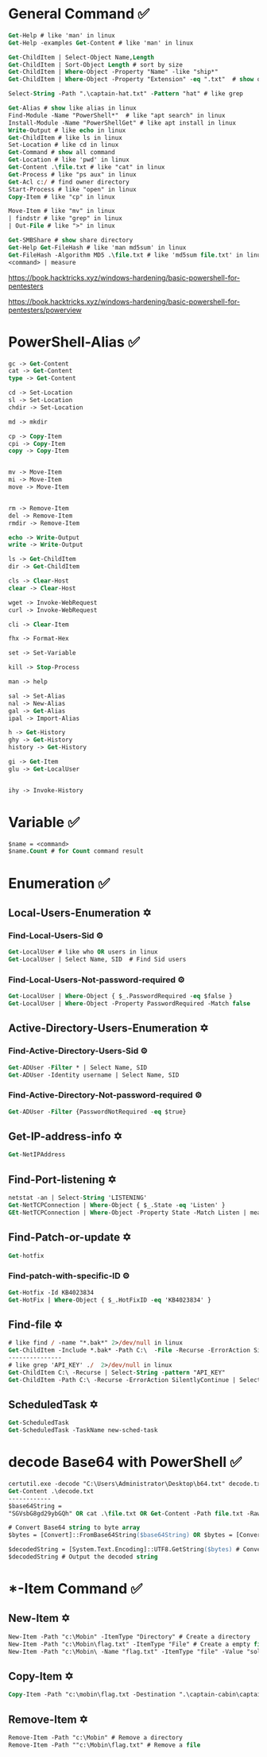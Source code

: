# General Command ✅
```ps
Get-Help # like 'man' in linux
Get-Help -examples Get-Content # like 'man' in linux

Get-ChildItem | Select-Object Name,Length 
Get-ChildItem | Sort-Object Length # sort by size
Get-ChildItem | Where-Object -Property "Name" -like "ship*"  
Get-ChildItem | Where-Object -Property "Extension" -eq ".txt"  # show only ".txt" extension file  

Select-String -Path ".\captain-hat.txt" -Pattern "hat" # like grep 

Get-Alias # show like alias in linux
Find-Module -Name "PowerShell*"  # like "apt search" in linux
Install-Module -Name "PowerShellGet" # like apt install in linux
Write-Output # like echo in linux
Get-ChildItem # like ls in linux
Set-Location # like cd in linux
Get-Command # show all command
Get-Location # like 'pwd' in linux
Get-Content .\file.txt # like "cat" in linux
Get-Process # like "ps aux" in linux
Get-Acl c:/ # find owner directory  
Start-Process # like "open" in linux
Copy-Item # like "cp" in linux

Move-Item # like "mv" in linux
| findstr # like "grep" in linux
| Out-File # like ">" in linux

Get-SMBShare # show share directory
Get-Help Get-FileHash # like 'man md5sum' in linux
Get-FileHash -Algorithm MD5 .\file.txt # like 'md5sum file.txt' in linux
<command> | measure 
```
https://book.hacktricks.xyz/windows-hardening/basic-powershell-for-pentesters

https://book.hacktricks.xyz/windows-hardening/basic-powershell-for-pentesters/powerview


# PowerShell-Alias ✅
```ps
gc -> Get-Content
cat -> Get-Content
type -> Get-Content

cd -> Set-Location
sl -> Set-Location
chdir -> Set-Location

md -> mkdir

cp -> Copy-Item
cpi -> Copy-Item
copy -> Copy-Item


mv -> Move-Item
mi -> Move-Item
move -> Move-Item


rm -> Remove-Item
del -> Remove-Item
rmdir -> Remove-Item

echo -> Write-Output
write -> Write-Output

ls -> Get-ChildItem
dir -> Get-ChildItem

cls -> Clear-Host
clear -> Clear-Host

wget -> Invoke-WebRequest
curl -> Invoke-WebRequest

cli -> Clear-Item

fhx -> Format-Hex 

set -> Set-Variable

kill -> Stop-Process

man -> help

sal -> Set-Alias
nal -> New-Alias
gal -> Get-Alias
ipal -> Import-Alias

h -> Get-History
ghy -> Get-History
history -> Get-History

gi -> Get-Item
glu -> Get-LocalUser


ihy -> Invoke-History
```
# Variable ✅
```ps
$name = <command> 
$name.Count # for Count command result 
```
# Enumeration ✅
## Local-Users-Enumeration ✡️
### Find-Local-Users-Sid ⚙️
```ps
Get-LocalUser # like who OR users in linux
Get-LocalUser | Select Name, SID  # Find Sid users 
```
### Find-Local-Users-Not-password-required ⚙️
```ps
Get-LocalUser | Where-Object { $_.PasswordRequired -eq $false }
Get-LocalUser | Where-Object -Property PasswordRequired -Match false
```
## Active-Directory-Users-Enumeration ✡️
### Find-Active-Directory-Users-Sid ⚙️
```ps
Get-ADUser -Filter * | Select Name, SID
Get-ADUser -Identity username | Select Name, SID
```
### Find-Active-Directory-Not-password-required ⚙️
```ps
Get-ADUser -Filter {PasswordNotRequired -eq $true}
```
## Get-IP-address-info ✡️
```ps
Get-NetIPAddress
```
## Find-Port-listening ✡️
```ps
netstat -an | Select-String 'LISTENING'
Get-NetTCPConnection | Where-Object { $_.State -eq 'Listen' }
GEt-NetTCPConnection | Where-Object -Property State -Match Listen | measure
```
## Find-Patch-or-update ✡️
```ps
Get-hotfix
```
### Find-patch-with-specific-ID ⚙️
```ps
Get-Hotfix -Id KB4023834
Get-HotFix | Where-Object { $_.HotFixID -eq 'KB4023834' }
```
## Find-file ✡️
```ps
# like find / -name "*.bak*" 2>/dev/null in linux
Get-ChildItem -Include *.bak* -Path C:\  -File -Recurse -ErrorAction SilentlyContinue 
---------------
# like grep 'API_KEY' ./  2>/dev/null in linux
Get-ChildItem C:\ -Recurse | Select-String -pattern "API_KEY"
Get-ChildItem -Path C:\ -Recurse -ErrorAction SilentlyContinue | Select-String "API_KEY"
``` 
## ScheduledTask ✡️ 
```ps
Get-ScheduledTask 
Get-ScheduledTask -TaskName new-sched-task
```
# decode Base64 with PowerShell ✅
```ps
certutil.exe -decode "C:\Users\Administrator\Desktop\b64.txt" decode.txt
Get-Content .\decode.txt
------------
$base64String = 
"SGVsbG8gd29ybGQh" OR cat .\file.txt OR Get-Content -Path file.txt -Raw

# Convert Base64 string to byte array
$bytes = [Convert]::FromBase64String($base64String) OR $bytes = [Convert]::FromBase64String((cat file.txt)) 

$decodedString = [System.Text.Encoding]::UTF8.GetString($bytes) # Convert byte array to a plain text string
$decodedString # Output the decoded string
```

# *-Item Command ✅
## New-Item ✡️ 
```ps
New-Item -Path "c:\Mobin" -ItemType "Directory" # Create a directory 
New-Item -Path "c:\Mobin\flag.txt" -ItemType "File" # Create a empty file in a dir
New-Item -Path "c:\Mobin\ -Name "flag.txt" -ItemType "file" -Value "solcoteh{B005_b4_7o}" # Create a file with value in a dir
```
## Copy-Item ✡️ 
```ps
Copy-Item -Path "c:\mobin\flag.txt -Destination ".\captain-cabin\captain-hat2.txt" # like cp in linux
```
## Remove-Item ✡️ 
```ps
Remove-Item -Path "c:\Mobin" # Remove a directory 
Remove-Item -Path ""c:\Mobin\flag.txt" # Remove a file
```


